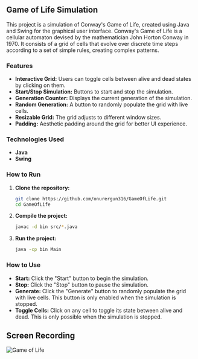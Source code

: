 
## Game of Life Simulation

This project is a simulation of Conway's Game of Life, created using Java and Swing for the graphical user interface. Conway's Game of Life is a cellular automaton devised by the mathematician John Horton Conway in 1970. It consists of a grid of cells that evolve over discrete time steps according to a set of simple rules, creating complex patterns.

### Features

- **Interactive Grid:** Users can toggle cells between alive and dead states by clicking on them.
- **Start/Stop Simulation:** Buttons to start and stop the simulation.
- **Generation Counter:** Displays the current generation of the simulation.
- **Random Generation:** A button to randomly populate the grid with live cells.
- **Resizable Grid:** The grid adjusts to different window sizes.
- **Padding:** Aesthetic padding around the grid for better UI experience.

### Technologies Used

- **Java**
- **Swing**

### How to Run

1. **Clone the repository:**
    ```bash
    git clone https://github.com/onurergun316/GameOfLife.git
    cd GameOfLife
    ```

2. **Compile the project:**
    ```bash
    javac -d bin src/*.java
    ```

3. **Run the project:**
    ```bash
    java -cp bin Main
    ```

### How to Use

- **Start:** Click the "Start" button to begin the simulation.
- **Stop:** Click the "Stop" button to pause the simulation.
- **Generate:** Click the "Generate" button to randomly populate the grid with live cells. This button is only enabled when the simulation is stopped.
- **Toggle Cells:** Click on any cell to toggle its state between alive and dead. This is only possible when the simulation is stopped.

## Screen Recording

![Game of Life](recordings/recording.gif)


